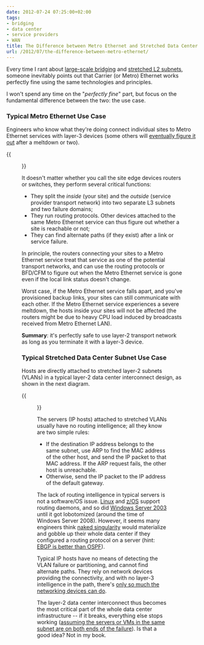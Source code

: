 ```yaml
---
date: 2012-07-24 07:25:00+02:00
tags:
- bridging
- data center
- service providers
- WAN
title: The Difference between Metro Ethernet and Stretched Data Center Subnets
url: /2012/07/the-difference-between-metro-ethernet/
---
```

Every time I rant about [large-scale bridging](/2012/05/layer-2-network-is-single-failure/) and [stretched L2 subnets](/2011/11/busting-layer-2-data-center/), someone inevitably points out that Carrier (or Metro) Ethernet works perfectly fine using the same technologies and principles.

I won't spend any time on the "_perfectly fine_" part, but focus on the fundamental difference between the two: the use case.
<!--more-->
### Typical Metro Ethernet Use Case

Engineers who know what they're doing connect individual sites to Metro Ethernet services with layer-3 devices (some others will [eventually figure it out](/2009/05/vpls-is-not-aspirin/) after a meltdown or two).

{{<figure src="/2012/07/s500-MetroEthernet.png">}}

It doesn't matter whether you call the site edge devices routers or switches, they perform several critical functions:

-   They split the *inside* (your site) and the *outside* (service provider transport network) into two separate L3 subnets and two failure domains;
-   They run routing protocols. Other devices attached to the same Metro Ethernet service can thus figure out whether a site is reachable or not;
-   They can find alternate paths (if they exist) after a link or service failure.

In principle, the routers connecting your sites to a Metro Ethernet service treat that service as one of the potential transport networks, and can use the routing protocols or BFD/CFM to figure out when the Metro Ethernet service is gone even if the local link status doesn't change.

Worst case, if the Metro Ethernet service falls apart, and you've provisioned backup links, your sites can still communicate with each other. If the Metro Ethernet service experiences a severe meltdown, the hosts inside your sites will not be affected (the routers might be due to heavy CPU load induced by broadcasts received from Metro Ethernet LAN).

**Summary**: it's perfectly safe to use layer-2 transport network as long as you terminate it with a layer-3 device.

### Typical Stretched Data Center Subnet Use Case

Hosts are directly attached to stretched layer-2 subnets (VLANs) in a typical layer-2 data center interconnect design, as shown in the next diagram.

{{<figure src="/2012/07/s450-L2DCI.png">}}

The servers (IP hosts) attached to stretched VLANs usually have no routing intelligence; all they know are two simple rules:

-   If the destination IP address belongs to the same subnet, use ARP to find the MAC address of the other host, and send the IP packet to that MAC address. If the ARP request fails, the other host is unreachable.
-   Otherwise, send the IP packet to the IP address of the default gateway.

The lack of routing intelligence in typical servers is not a software/OS issue. [Linux](http://lartc.org/howto/lartc.dynamic-routing.html) and [z/OS](http://www-03.ibm.com/support/techdocs/atsmastr.nsf/WebIndex/PRS1708) support routing daemons, and so did [Windows Server 2003](http://technet.microsoft.com/en-us/library/cc758016(v=ws.10)) until it got lobotomized (around the time of Windows Server 2008). However, it seems many engineers think [naked singularity](http://en.wikipedia.org/wiki/Naked_singularity) would materialize and gobble up their whole data center if they configured a routing protocol on a server (hint: [EBGP is better than OSPF](/2013/08/virtual-appliance-routing-network/)).

Typical IP hosts have no means of detecting the VLAN failure or partitioning, and cannot find alternate paths. They rely on network devices providing the connectivity, and with no layer-3 intelligence in the path, there's [only so much the networking devices can do](/2010/07/bridging-and-routing-is-there/).

The layer-2 data center interconnect thus becomes the most critical part of the whole data center infrastructure -- if it breaks, everything else stops working ([assuming the servers or VMs in the same subnet are on both ends of the failure](/2011/06/stretched-clusters-almost-as-good-as/)). Is that a good idea? Not in my book.
